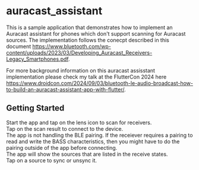# auracast_assistant

This is a sample application that demonstrates how to implement an Auracast assistant for phones which don't support scanning for Auracast sources. 
The implementation follows the conecpt described in this document https://www.bluetooth.com/wp-content/uploads/2023/03/Developing_Auracast_Receivers-Legacy_Smartphones.pdf.


For more background information on this auracast assisstant implementation please check my talk at the FlutterCon 2024 here https://www.droidcon.com/2024/09/03/bluetooth-le-audio-broadcast-how-to-build-an-auracast-assistant-app-with-flutter/.

## Getting Started

Start the app and tap on the lens icon to scan for receivers.\
Tap on the scan result to connect to the device.\
The app is not handling the BLE pairing. If the receiever requires a pairing to read and write the BASS characteristics, then you might have to do the pairing outside of the app before connecting.\
The app will show the sources that are listed in the receive states.\
Tap on a source to sync or unsync it.
